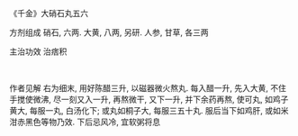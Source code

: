 《千金》大硝石丸五六

方剂组成 硝石, 六两. 大黄, 八两, 另研. 人参, 甘草, 各三两 

主治功效 治痞积

 

作者见解 右为细末, 用好陈醋三升, 以磁器微火熬丸. 每入醋一升, 先入大黄, 不住手搅使微沸, 尽一刻又入一升, 再熬微干, 又下一升, 并下余药再熬, 使可丸, 如鸡子黄大, 每服一丸, 白汤化下; 或丸如桐子大, 每服三五十丸. 服后当下如鸡肝, 或如米泔赤黑色等物乃效. 下后忌风冷, 宜软粥将息 

